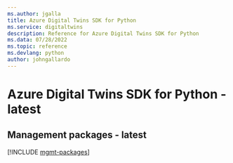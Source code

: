 ```yaml
---
ms.author: jgalla
title: Azure Digital Twins SDK for Python
ms.service: digitaltwins
description: Reference for Azure Digital Twins SDK for Python
ms.data: 07/28/2022
ms.topic: reference
ms.devlang: python
author: johngallardo
---
```

# Azure Digital Twins SDK for Python - latest

## Management packages - latest
[!INCLUDE [mgmt-packages](digital-twins-mgmt-index.md)]